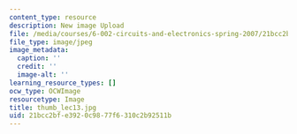 ```yaml
---
content_type: resource
description: New image Upload
file: /media/courses/6-002-circuits-and-electronics-spring-2007/21bcc2bfe3920c9877f6310c2b92511b_thumb_lec13.jpg
file_type: image/jpeg
image_metadata:
  caption: ''
  credit: ''
  image-alt: ''
learning_resource_types: []
ocw_type: OCWImage
resourcetype: Image
title: thumb_lec13.jpg
uid: 21bcc2bf-e392-0c98-77f6-310c2b92511b
---
```


